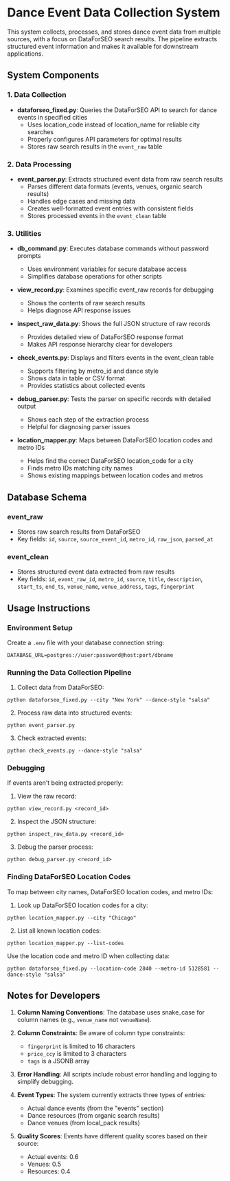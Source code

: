 # Dance Event Data Collection System

This system collects, processes, and stores dance event data from multiple sources, with a focus on DataForSEO search results. The pipeline extracts structured event information and makes it available for downstream applications.

## System Components

### 1. Data Collection

- **dataforseo_fixed.py**: Queries the DataForSEO API to search for dance events in specified cities
  - Uses location_code instead of location_name for reliable city searches
  - Properly configures API parameters for optimal results
  - Stores raw search results in the `event_raw` table

### 2. Data Processing

- **event_parser.py**: Extracts structured event data from raw search results
  - Parses different data formats (events, venues, organic search results)
  - Handles edge cases and missing data
  - Creates well-formatted event entries with consistent fields
  - Stores processed events in the `event_clean` table

### 3. Utilities

- **db_command.py**: Executes database commands without password prompts
  - Uses environment variables for secure database access
  - Simplifies database operations for other scripts

- **view_record.py**: Examines specific event_raw records for debugging
  - Shows the contents of raw search results
  - Helps diagnose API response issues

- **inspect_raw_data.py**: Shows the full JSON structure of raw records
  - Provides detailed view of DataForSEO response format
  - Makes API response hierarchy clear for developers

- **check_events.py**: Displays and filters events in the event_clean table
  - Supports filtering by metro_id and dance style
  - Shows data in table or CSV format
  - Provides statistics about collected events

- **debug_parser.py**: Tests the parser on specific records with detailed output
  - Shows each step of the extraction process
  - Helpful for diagnosing parser issues

- **location_mapper.py**: Maps between DataForSEO location codes and metro IDs
  - Helps find the correct DataForSEO location_code for a city
  - Finds metro IDs matching city names
  - Shows existing mappings between location codes and metros

## Database Schema

### event_raw
- Stores raw search results from DataForSEO
- Key fields: `id`, `source`, `source_event_id`, `metro_id`, `raw_json`, `parsed_at`

### event_clean
- Stores structured event data extracted from raw results
- Key fields: `id`, `event_raw_id`, `metro_id`, `source`, `title`, `description`, `start_ts`, `end_ts`, `venue_name`, `venue_address`, `tags`, `fingerprint`

## Usage Instructions

### Environment Setup

Create a `.env` file with your database connection string:
```
DATABASE_URL=postgres://user:password@host:port/dbname
```

### Running the Data Collection Pipeline

1. Collect data from DataForSEO:
```
python dataforseo_fixed.py --city "New York" --dance-style "salsa"
```

2. Process raw data into structured events:
```
python event_parser.py
```

3. Check extracted events:
```
python check_events.py --dance-style "salsa"
```

### Debugging

If events aren't being extracted properly:
1. View the raw record:
```
python view_record.py <record_id>
```

2. Inspect the JSON structure:
```
python inspect_raw_data.py <record_id>
```

3. Debug the parser process:
```
python debug_parser.py <record_id>
```

### Finding DataForSEO Location Codes

To map between city names, DataForSEO location codes, and metro IDs:

1. Look up DataForSEO location codes for a city:
```
python location_mapper.py --city "Chicago"
```

2. List all known location codes:
```
python location_mapper.py --list-codes
```

Use the location code and metro ID when collecting data:
```
python dataforseo_fixed.py --location-code 2840 --metro-id 5128581 --dance-style "salsa"
```

## Notes for Developers

1. **Column Naming Conventions**: The database uses snake_case for column names (e.g., `venue_name` not `venueName`).

2. **Column Constraints**: Be aware of column type constraints:
   - `fingerprint` is limited to 16 characters
   - `price_ccy` is limited to 3 characters
   - `tags` is a JSONB array

3. **Error Handling**: All scripts include robust error handling and logging to simplify debugging.

4. **Event Types**: The system currently extracts three types of entries:
   - Actual dance events (from the "events" section)
   - Dance resources (from organic search results)
   - Dance venues (from local_pack results)

5. **Quality Scores**: Events have different quality scores based on their source:
   - Actual events: 0.6
   - Venues: 0.5
   - Resources: 0.4 